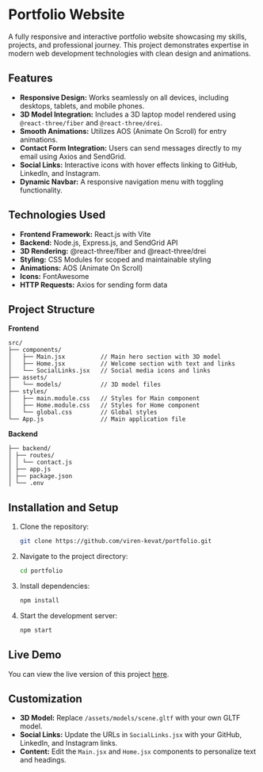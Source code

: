 # Portfolio Website

A fully responsive and interactive portfolio website showcasing my skills, projects, and professional journey. This project demonstrates expertise in modern web development technologies with clean design and animations.

## Features

- **Responsive Design:** Works seamlessly on all devices, including desktops, tablets, and mobile phones.
- **3D Model Integration:** Includes a 3D laptop model rendered using `@react-three/fiber` and `@react-three/drei`.
- **Smooth Animations:** Utilizes AOS (Animate On Scroll) for entry animations.
- **Contact Form Integration:** Users can send messages directly to my email using Axios and SendGrid.
- **Social Links:** Interactive icons with hover effects linking to GitHub, LinkedIn, and Instagram.
- **Dynamic Navbar:** A responsive navigation menu with toggling functionality.

## Technologies Used

- **Frontend Framework:** React.js with Vite
- **Backend:** Node.js, Express.js, and SendGrid API
- **3D Rendering:** @react-three/fiber and @react-three/drei
- **Styling:** CSS Modules for scoped and maintainable styling
- **Animations:** AOS (Animate On Scroll)
- **Icons:** FontAwesome
- **HTTP Requests:** Axios for sending form data

## Project Structure

**Frontend**

```
src/
├── components/
│   ├── Main.jsx          // Main hero section with 3D model
│   ├── Home.jsx          // Welcome section with text and links
│   └── SocialLinks.jsx   // Social media icons and links
├── assets/
│   └── models/           // 3D model files
├── styles/
│   ├── main.module.css   // Styles for Main component
│   ├── Home.module.css   // Styles for Home component
│   └── global.css        // Global styles
└── App.js                // Main application file
```

**Backend**

```
├── backend/
│ ├── routes/
│ │ └── contact.js
│ ├── app.js
│ ├── package.json
│ └── .env

```

## Installation and Setup

1. Clone the repository:

   ```bash
   git clone https://github.com/viren-kevat/portfolio.git
   ```

2. Navigate to the project directory:

   ```bash
   cd portfolio
   ```

3. Install dependencies:

   ```bash
   npm install
   ```

4. Start the development server:
   ```bash
   npm start
   ```

## Live Demo

You can view the live version of this project [here](#).

## Customization

- **3D Model:** Replace `/assets/models/scene.gltf` with your own GLTF model.
- **Social Links:** Update the URLs in `SocialLinks.jsx` with your GitHub, LinkedIn, and Instagram links.
- **Content:** Edit the `Main.jsx` and `Home.jsx` components to personalize text and headings.
